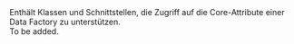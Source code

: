 <Namespace Name="Microsoft.Azure.Management.DataFactories.Core.Models">
  <Docs>
    <summary>Enthält Klassen und Schnittstellen, die Zugriff auf die Core-Attribute einer Data Factory zu unterstützen.</summary> 
    <remarks>To be added.</remarks>
  </Docs>
</Namespace>
